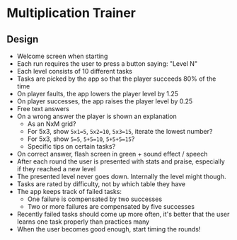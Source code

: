# Multiplication Trainer

## Design

* Welcome screen when starting
* Each run requires the user to press a button saying: "Level N"
* Each level consists of 10 different tasks
* Tasks are picked by the app so that the player succeeds 80% of the time
* On player faults, the app lowers the player level by 1.25
* On player successes, the app raises the player level by 0.25
* Free text answers
* On a wrong answer the player is shown an explanation
  * As an NxM grid?
  * For 5x3, show `5x1=5`, `5x2=10`, `5x3=15`, iterate the lowest number?
  * For 5x3, show `5=5`, `5+5=10`, `5+5+5=15`?
  * Specific tips on certain tasks?
* On correct answer, flash screen in green + sound effect / speech
* After each round the user is presented with stats and praise, especially if they reached a new level
* The presented level never goes down. Internally the level might though.
* Tasks are rated by difficulty, not by which table they have
* The app keeps track of failed tasks:
  * One failure is compensated by two successes
  * Two or more failures are compensated by five successes
* Recently failed tasks should come up more often, it's better that the user
  learns one task properly than practices many
* When the user becomes good enough, start timing the rounds!
